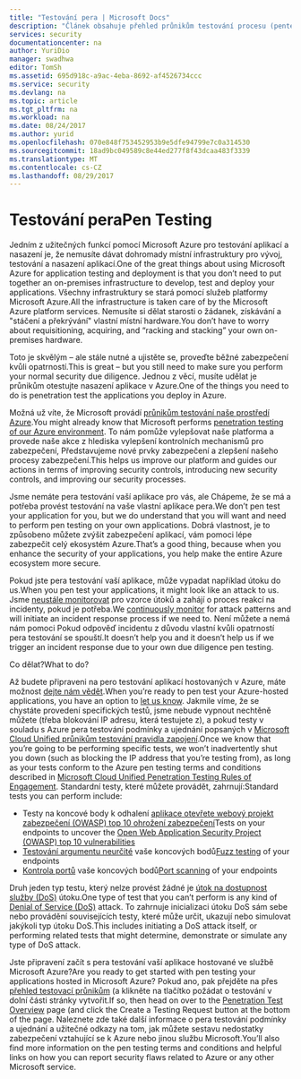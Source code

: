 ```yaml
---
title: "Testování pera | Microsoft Docs"
description: "Článek obsahuje přehled průnikům testování procesu (pentest) a jak provádět pentest proti vaší aplikace běžící v Azure infrastruktury."
services: security
documentationcenter: na
author: YuriDio
manager: swadhwa
editor: TomSh
ms.assetid: 695d918c-a9ac-4eba-8692-af4526734ccc
ms.service: security
ms.devlang: na
ms.topic: article
ms.tgt_pltfrm: na
ms.workload: na
ms.date: 08/24/2017
ms.author: yurid
ms.openlocfilehash: 070e848f753452953b9e5dfe94799e7c0a314530
ms.sourcegitcommit: 18ad9bc049589c8e44ed277f8f43dcaa483f3339
ms.translationtype: MT
ms.contentlocale: cs-CZ
ms.lasthandoff: 08/29/2017
---
```

# <a name="pen-testing"></a><span data-ttu-id="41374-103">Testování pera</span><span class="sxs-lookup"><span data-stu-id="41374-103">Pen Testing</span></span>
<span data-ttu-id="41374-104">Jedním z užitečných funkcí pomocí Microsoft Azure pro testování aplikací a nasazení je, že nemusíte dávat dohromady místní infrastruktury pro vývoj, testování a nasazení aplikací.</span><span class="sxs-lookup"><span data-stu-id="41374-104">One of the great things about using Microsoft Azure for application testing and deployment is that you don’t need to put together an on-premises infrastructure to develop, test and deploy your applications.</span></span> <span data-ttu-id="41374-105">Všechny infrastruktury se stará pomocí služeb platformy Microsoft Azure.</span><span class="sxs-lookup"><span data-stu-id="41374-105">All the infrastructure is taken care of by the Microsoft Azure platform services.</span></span> <span data-ttu-id="41374-106">Nemusíte si dělat starosti o žádanek, získávání a "stáčení a překrývání" vlastní místní hardware.</span><span class="sxs-lookup"><span data-stu-id="41374-106">You don’t have to worry about requisitioning, acquiring, and “racking and stacking” your own on-premises hardware.</span></span>

<span data-ttu-id="41374-107">Toto je skvělým – ale stále nutné a ujistěte se, proveďte běžné zabezpečení kvůli opatrností.</span><span class="sxs-lookup"><span data-stu-id="41374-107">This is great – but you still need to make sure you perform your normal security due diligence.</span></span> <span data-ttu-id="41374-108">Jednou z věcí, musíte udělat je průnikům otestujte nasazení aplikace v Azure.</span><span class="sxs-lookup"><span data-stu-id="41374-108">One of the things you need to do is penetration test the applications you deploy in Azure.</span></span>

<span data-ttu-id="41374-109">Možná už víte, že Microsoft provádí [průnikům testování naše prostředí Azure](https://gallery.technet.microsoft.com/Cloud-Red-Teaming-b837392e).</span><span class="sxs-lookup"><span data-stu-id="41374-109">You might already know that Microsoft performs [penetration testing of our Azure environment](https://gallery.technet.microsoft.com/Cloud-Red-Teaming-b837392e).</span></span> <span data-ttu-id="41374-110">To nám pomůže vylepšovat naše platforma a provede naše akce z hlediska vylepšení kontrolních mechanismů pro zabezpečení, Představujeme nové prvky zabezpečení a zlepšení našeho procesy zabezpečení.</span><span class="sxs-lookup"><span data-stu-id="41374-110">This helps us improve our platform and guides our actions in terms of improving security controls, introducing new security controls, and improving our security processes.</span></span>

<span data-ttu-id="41374-111">Jsme nemáte pera testování vaší aplikace pro vás, ale Chápeme, že se má a potřeba provést testování na vaše vlastní aplikace pera.</span><span class="sxs-lookup"><span data-stu-id="41374-111">We don’t pen test your application for you, but we do understand that you will want and need to perform pen testing on your own applications.</span></span> <span data-ttu-id="41374-112">Dobrá vlastnost, je to způsobeno můžete zvýšit zabezpečení aplikací, vám pomoci lépe zabezpečit celý ekosystém Azure.</span><span class="sxs-lookup"><span data-stu-id="41374-112">That’s a good thing, because when you enhance the security of your applications, you help make the entire Azure ecosystem more secure.</span></span>

<span data-ttu-id="41374-113">Pokud jste pera testování vaší aplikace, může vypadat například útoku do us.</span><span class="sxs-lookup"><span data-stu-id="41374-113">When you pen test your applications, it might look like an attack to us.</span></span> <span data-ttu-id="41374-114">Jsme [neustále monitorovat](http://blogs.msdn.com/b/azuresecurity/archive/2015/07/05/best-practices-to-protect-your-azure-deployment-against-cloud-drive-by-attacks.aspx) pro vzorce útoků a zahájí o proces reakcí na incidenty, pokud je potřeba.</span><span class="sxs-lookup"><span data-stu-id="41374-114">We [continuously monitor](http://blogs.msdn.com/b/azuresecurity/archive/2015/07/05/best-practices-to-protect-your-azure-deployment-against-cloud-drive-by-attacks.aspx) for attack patterns and will initiate an incident response process if we need to.</span></span> <span data-ttu-id="41374-115">Není můžete a nemá nám pomoci Pokud odpověď incidentu z důvodu vlastní kvůli opatrností pera testování se spouští.</span><span class="sxs-lookup"><span data-stu-id="41374-115">It doesn’t help you and it doesn’t help us if we trigger an incident response due to your own due diligence pen testing.</span></span>

<span data-ttu-id="41374-116">Co dělat?</span><span class="sxs-lookup"><span data-stu-id="41374-116">What to do?</span></span>

<span data-ttu-id="41374-117">Až budete připraveni na pero testování aplikací hostovaných v Azure, máte možnost [dejte nám vědět](https://portal.msrc.microsoft.com/en-us/engage/pentest).</span><span class="sxs-lookup"><span data-stu-id="41374-117">When you’re ready to pen test your Azure-hosted applications, you have an option to [let us know](https://portal.msrc.microsoft.com/en-us/engage/pentest).</span></span> <span data-ttu-id="41374-118">Jakmile víme, že se chystáte provedení specifických testů, jsme nebude vypnout nechtěně můžete (třeba blokování IP adresu, která testujete z), a pokud testy v souladu s Azure pera testování podmínky a ujednání popsaných v [ Microsoft Cloud Unified průnikům testování pravidla zapojení](https://technet.microsoft.com/en-us/mt784683).</span><span class="sxs-lookup"><span data-stu-id="41374-118">Once we know that you’re going to be performing specific tests, we won’t inadvertently shut you down (such as blocking the IP address that you’re testing from), as long as your tests conform to the Azure pen testing terms and conditions described in [Microsoft Cloud Unified Penetration Testing Rules of Engagement](https://technet.microsoft.com/en-us/mt784683).</span></span>
<span data-ttu-id="41374-119">Standardní testy, které můžete provádět, zahrnují:</span><span class="sxs-lookup"><span data-stu-id="41374-119">Standard tests you can perform include:</span></span>

* <span data-ttu-id="41374-120">Testy na koncové body k odhalení [aplikace otevřete webový projekt zabezpečení (OWASP) top 10 ohrožení zabezpečení](https://www.owasp.org/index.php/Category:OWASP_Top_Ten_Project)</span><span class="sxs-lookup"><span data-stu-id="41374-120">Tests on your endpoints to uncover the [Open Web Application Security Project (OWASP) top 10 vulnerabilities](https://www.owasp.org/index.php/Category:OWASP_Top_Ten_Project)</span></span>
* <span data-ttu-id="41374-121">[Testování argumentu neurčité](https://blogs.microsoft.com/cybertrust/2007/09/20/fuzz-testing-at-microsoft-and-the-triage-process/) vaše koncových bodů</span><span class="sxs-lookup"><span data-stu-id="41374-121">[Fuzz testing](https://blogs.microsoft.com/cybertrust/2007/09/20/fuzz-testing-at-microsoft-and-the-triage-process/) of your endpoints</span></span>
* <span data-ttu-id="41374-122">[Kontrola portů](https://en.wikipedia.org/wiki/Port_scanner) vaše koncových bodů</span><span class="sxs-lookup"><span data-stu-id="41374-122">[Port scanning](https://en.wikipedia.org/wiki/Port_scanner) of your endpoints</span></span>

<span data-ttu-id="41374-123">Druh jeden typ testu, který nelze provést žádné je [útok na dostupnost služby (DoS)](https://en.wikipedia.org/wiki/Denial-of-service_attack) útoku.</span><span class="sxs-lookup"><span data-stu-id="41374-123">One type of test that you can’t perform is any kind of [Denial of Service (DoS)](https://en.wikipedia.org/wiki/Denial-of-service_attack) attack.</span></span> <span data-ttu-id="41374-124">To zahrnuje inicializaci útoku DoS sám sebe nebo provádění souvisejících testy, které může určit, ukazují nebo simulovat jakýkoli typ útoku DoS.</span><span class="sxs-lookup"><span data-stu-id="41374-124">This includes initiating a DoS attack itself, or performing related tests that might determine, demonstrate or simulate any type of DoS attack.</span></span>

<span data-ttu-id="41374-125">Jste připravení začít s pera testování vaší aplikace hostované ve službě Microsoft Azure?</span><span class="sxs-lookup"><span data-stu-id="41374-125">Are you ready to get started with pen testing your applications hosted in Microsoft Azure?</span></span> <span data-ttu-id="41374-126">Pokud ano, pak přejděte na přes [přehled testovací průnikům](https://technet.microsoft.com/library/mt784683.aspx) (a klikněte na tlačítko požádat o testování v dolní části stránky vytvořit.</span><span class="sxs-lookup"><span data-stu-id="41374-126">If so, then head on over to the [Penetration Test Overview](https://technet.microsoft.com/library/mt784683.aspx) page (and click the Create a Testing Request button at the bottom of the page.</span></span> <span data-ttu-id="41374-127">Naleznete zde také další informace o pera testování podmínky a ujednání a užitečné odkazy na tom, jak můžete sestavu nedostatky zabezpečení vztahující se k Azure nebo jinou službu Microsoft.</span><span class="sxs-lookup"><span data-stu-id="41374-127">You’ll also find more information on the pen testing terms and conditions and helpful links on how you can report security flaws related to Azure or any other Microsoft service.</span></span>
